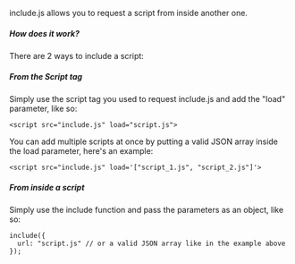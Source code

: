 include.js allows you to request a script from inside another one.

##### How does it work?
There are 2 ways to include a script:

##### From the Script tag
Simply use the script tag you used to request include.js and add the "load" parameter, like so:
~~~
<script src="include.js" load="script.js">
~~~

You can add multiple scripts at once by putting a valid JSON array inside the load parameter, here's an example:
~~~
<script src="include.js" load='["script_1.js", "script_2.js"]'>
~~~

##### From inside a script
Simply use the include function and pass the parameters as an object, like so:

~~~
include({  
  url: "script.js" // or a valid JSON array like in the example above  
});
~~~
